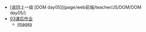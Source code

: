 - [返回上一级 [DOM day05]](page/web前端/teacher/JS/DOM/DOM day05/)
- [03课后作业](page/web前端/teacher/JS/DOM/DOM%20day05/03课后作业/)
  - [images](page/web前端/teacher/JS/DOM/DOM%20day05/03课后作业/images/)
